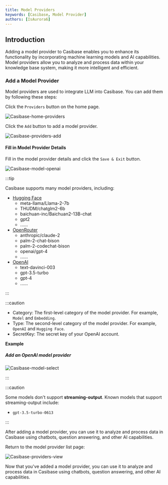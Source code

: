 ```yaml
---
title: Model Providers
keywords: [Casibase, Model Provider]
authors: [IsAurora6]
---
```


## Introduction

Adding a model provider to Casibase enables you to enhance its functionality by incorporating machine learning models and AI capabilities. Model providers allow you to analyze and process data within your knowledge base system, making it more intelligent and efficient.

### Add a Model Provider

Model providers are used to integrate LLM into Casibase. You can add them by following these steps:

Click the `Providers` button on the home page.

![Casibase-home-providers](/img/walkthrough-guides/casibase-home-providers.png)

Click the `Add` button to add a model provider.

![Casibase-providers-add](/img/walkthrough-guides/casibase-providers-add.png)

#### Fill in Model Provider Details

Fill in the model provider details and click the `Save & Exit` button.

![Casibase-model-openai](/img/walkthrough-guides/casibase-model-openai.png)

:::tip

Casibase supports many model providers, including:

- [Hugging Face](https://huggingface.co/)
  - meta-llama/Llama-2-7b
  - THUDM/chatglm2-6b
  - baichuan-inc/Baichuan2-13B-chat
  - gpt2
  - ......
- [OpenRouter](https://openrouter.ai/)
  - anthropic/claude-2
  - palm-2-chat-bison
  - palm-2-codechat-bison
  - openai/gpt-4
  - ......
- [OpenAI](https://openai.com/)
  - text-davinci-003
  - gpt-3.5-turbo
  - gpt-4
  - ......

:::

:::caution

- Category: The first-level category of the model provider. For example, `Model` and `Embedding`.
- Type: The second-level category of the model provider. For example, `OpenAI` and `Hugging Face`.
- SecretKey: The secret key of your OpenAI account.

**Example**

##### Add an OpenAI model provider

![Casibase-model-select](/img/walkthrough-guides/casibase-model-select.png)

:::

:::caution

Some models don't support **streaming-output**. Known models that support streaming-output include:

- `gpt-3.5-turbo-0613`

:::

After adding a model provider, you can use it to analyze and process data in Casibase using chatbots, question answering, and other AI capabilities.

Return to the model provider list page:

![Casibase-providers-view](/img/walkthrough-guides/casibase-model-view.png)

Now that you've added a model provider, you can use it to analyze and process data in Casibase using chatbots, question answering, and other AI capabilities.
